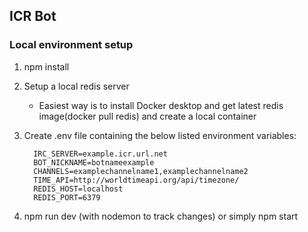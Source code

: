 ## ICR Bot
### Local environment setup
1. npm install

2. Setup a local redis server
    - Easiest way is to install Docker desktop and get latest redis image(docker pull redis) and create a local container
  
3. Create .env file containing the below listed environment variables:
    ```
      IRC_SERVER=example.icr.url.net
      BOT_NICKNAME=botnameexample
      CHANNELS=examplechannelname1,examplechannelname2
      TIME_API=http://worldtimeapi.org/api/timezone/
      REDIS_HOST=localhost
      REDIS_PORT=6379
    ```
 
4. npm run dev (with nodemon to track changes) or simply npm start
